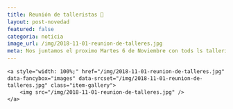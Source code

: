 ```yaml
---
title: Reunión de talleristas 💬
layout: post-novedad
featured: false
categoria: noticia
image_url: /img/2018-11-01-reunion-de-talleres.jpg
meta: Nos juntamos el proximo Martes 6 de Noviembre con tods ls talleristas para intercambiar, organizar y seguir proponiendo.
---
```




<div style="position: relative;">
	<div class="gallery col-3">

	<a style="width: 100%;" href="/img/2018-11-01-reunion-de-talleres.jpg" data-fancybox="images" data-srcset="/img/2018-11-01-reunion-de-talleres.jpg" class="item-gallery">
		<img src="/img/2018-11-01-reunion-de-talleres.jpg" />
	</a>

</div>
</div>
